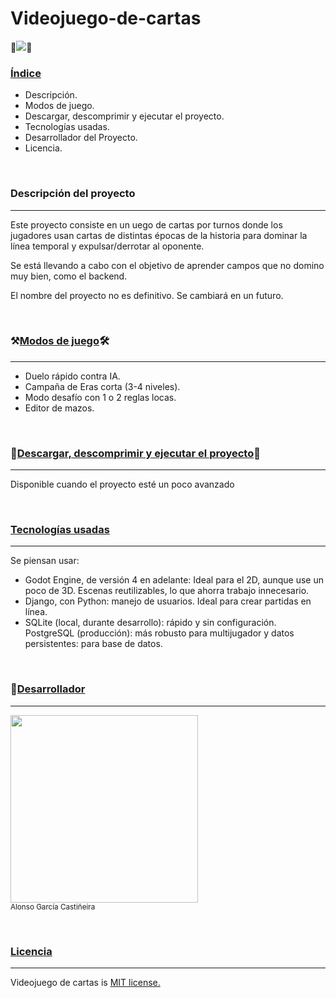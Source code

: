 # Videojuego-de-cartas
<p align="left">📔<img src="https://img.shields.io/badge/Estado-Organizando%20Ideas-yellow"/>📔</p>

<h3><u>Índice</u></h3>

<ul>
  <li>Descripción.</li>
  <li>Modos de juego.</li>
  <li>Descargar, descomprimir y ejecutar el proyecto.</li>
  <li>Tecnologías usadas.</li>
  <li>Desarrollador del Proyecto.</li>
  <li>Licencia.</li>
</ul>
<br/>
<h3>Descripción del proyecto</h3>
<hr/>
<p>Este proyecto consiste en un uego de cartas por turnos donde los jugadores usan cartas de distintas épocas de la historia para dominar la línea temporal y expulsar/derrotar al oponente.</p>
<p>Se está llevando a cabo con el objetivo de aprender campos que no domino muy bien, como el backend.</p>
<p>El nombre del proyecto no es definitivo. Se cambiará en un futuro.</p>
<br/>
<h3>⚒️<u>Modos de juego</u>🛠️</h3>
<hr/>
<ul>
  <li>Duelo rápido contra IA.</li>
<li>Campaña de Eras corta (3-4 niveles).</li>
<li>Modo desafío con 1 o 2 reglas locas.</li>
  <li>Editor de mazos.</li>
</ul>
<br/>
<h3>📁<u>Descargar, descomprimir y ejecutar el proyecto</u>📂</h3>
<hr/>
<p>Disponible cuando el proyecto esté un poco avanzado</p>
<br/>
<h3><u>Tecnologías usadas</u></h3>
<hr/>
<p>Se piensan usar:</p>
<ul>
  <li>Godot Engine, de versión 4 en adelante: Ideal para el 2D, aunque use un poco de 3D. Escenas reutilizables, lo que ahorra trabajo innecesario.</li>
  <li>Django, con Python: manejo de usuarios. Ideal para crear partidas en línea.</li>
  <li>SQLite (local, durante desarrollo): rápido y sin configuración. PostgreSQL (producción): más robusto para multijugador y datos persistentes: para base de datos.</li>
</ul>
<br/>
<h3>🤵<u>Desarrollador</u></h3>
<hr/>
<p><img src="https://github.com/user-attachments/assets/d02d9333-4b01-4801-ba56-fa7795e27da9" widht="300" height="300"/><br/><sub>Alonso García Castiñeira</sub></p>
<br/>
<h3><u>Licencia</u></h3>
<hr/>
<p>Videojuego de cartas is <a href="https://opensource.org/license/mit/">MIT license.</a></p>
